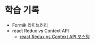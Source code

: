 # 학습 기록
- Formik 라이브러리
- react Redux vs Context API
  - [react Redux vs Context API 포스팅](https://puddle-shovel-866.notion.site/React-Context-7fb36c26d3644a49b5b393701815df6b)